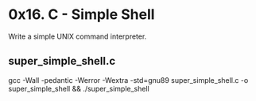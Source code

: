 # 0x16. C - Simple Shell
Write a simple UNIX command interpreter.

## super_simple_shell.c
gcc -Wall -pedantic -Werror -Wextra -std=gnu89 super_simple_shell.c -o super_simple_shell && ./super_simple_shell






